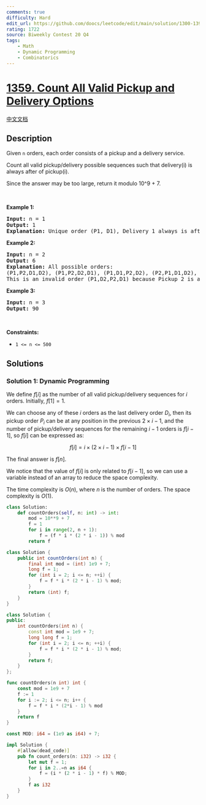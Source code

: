 ```yaml
---
comments: true
difficulty: Hard
edit_url: https://github.com/doocs/leetcode/edit/main/solution/1300-1399/1359.Count%20All%20Valid%20Pickup%20and%20Delivery%20Options/README_EN.md
rating: 1722
source: Biweekly Contest 20 Q4
tags:
    - Math
    - Dynamic Programming
    - Combinatorics
---
```


<!-- problem:start -->

# [1359. Count All Valid Pickup and Delivery Options](https://leetcode.com/problems/count-all-valid-pickup-and-delivery-options)

[中文文档](/solution/1300-1399/1359.Count%20All%20Valid%20Pickup%20and%20Delivery%20Options/README.md)

## Description

<p>Given <code>n</code> orders, each order consists of a pickup and a delivery service.</p>

<p>Count all valid pickup/delivery possible sequences such that delivery(i) is always after of&nbsp;pickup(i).&nbsp;</p>

<p>Since the answer&nbsp;may be too large,&nbsp;return it modulo&nbsp;10^9 + 7.</p>

<p>&nbsp;</p>
<p><strong class="example">Example 1:</strong></p>

<pre>
<strong>Input:</strong> n = 1
<strong>Output:</strong> 1
<strong>Explanation:</strong> Unique order (P1, D1), Delivery 1 always is after of Pickup 1.
</pre>

<p><strong class="example">Example 2:</strong></p>

<pre>
<strong>Input:</strong> n = 2
<strong>Output:</strong> 6
<strong>Explanation:</strong> All possible orders: 
(P1,P2,D1,D2), (P1,P2,D2,D1), (P1,D1,P2,D2), (P2,P1,D1,D2), (P2,P1,D2,D1) and (P2,D2,P1,D1).
This is an invalid order (P1,D2,P2,D1) because Pickup 2 is after of Delivery 2.
</pre>

<p><strong class="example">Example 3:</strong></p>

<pre>
<strong>Input:</strong> n = 3
<strong>Output:</strong> 90
</pre>

<p>&nbsp;</p>
<p><strong>Constraints:</strong></p>

<ul>
	<li><code>1 &lt;= n &lt;= 500</code></li>
</ul>

## Solutions

<!-- solution:start -->

### Solution 1: Dynamic Programming

We define $f[i]$ as the number of all valid pickup/delivery sequences for $i$ orders. Initially, $f[1] = 1$.

We can choose any of these $i$ orders as the last delivery order $D_i$, then its pickup order $P_i$ can be at any position in the previous $2 \times i - 1$, and the number of pickup/delivery sequences for the remaining $i - 1$ orders is $f[i - 1]$, so $f[i]$ can be expressed as:

$$
f[i] = i \times (2 \times i - 1) \times f[i - 1]
$$

The final answer is $f[n]$.

We notice that the value of $f[i]$ is only related to $f[i - 1]$, so we can use a variable instead of an array to reduce the space complexity.

The time complexity is $O(n)$, where $n$ is the number of orders. The space complexity is $O(1)$.

<!-- tabs:start -->

```python
class Solution:
    def countOrders(self, n: int) -> int:
        mod = 10**9 + 7
        f = 1
        for i in range(2, n + 1):
            f = (f * i * (2 * i - 1)) % mod
        return f
```

```java
class Solution {
    public int countOrders(int n) {
        final int mod = (int) 1e9 + 7;
        long f = 1;
        for (int i = 2; i <= n; ++i) {
            f = f * i * (2 * i - 1) % mod;
        }
        return (int) f;
    }
}
```

```cpp
class Solution {
public:
    int countOrders(int n) {
        const int mod = 1e9 + 7;
        long long f = 1;
        for (int i = 2; i <= n; ++i) {
            f = f * i * (2 * i - 1) % mod;
        }
        return f;
    }
};
```

```go
func countOrders(n int) int {
	const mod = 1e9 + 7
	f := 1
	for i := 2; i <= n; i++ {
		f = f * i * (2*i - 1) % mod
	}
	return f
}
```

```rust
const MOD: i64 = (1e9 as i64) + 7;

impl Solution {
    #[allow(dead_code)]
    pub fn count_orders(n: i32) -> i32 {
        let mut f = 1;
        for i in 2..=n as i64 {
            f = (i * (2 * i - 1) * f) % MOD;
        }
        f as i32
    }
}
```

<!-- tabs:end -->

<!-- solution:end -->

<!-- problem:end -->
